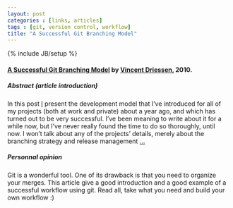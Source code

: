 ```yaml
---
layout: post
categories : [links, articles]
tags : [git, version control, workflow]
title: "A Successful Git Branching Model"
---
```

{% include JB/setup %}

#### [A Successful Git Branching Model] by [Vincent Driessen], 2010.


##### Abstract (article introduction)

In this post [I][Vincent Driessen] present the development model that I’ve introduced for all of my projects (both at work and private) about a year ago, and which has turned out to be very successful. I’ve been meaning to write about it for a while now, but I’ve never really found the time to do so thoroughly, until now. I won’t talk about any of the projects’ details, merely about the branching strategy and release management [...][A Successful Git Branching Model]


##### Personnal opinion

Git is a wonderful tool. One of its drawback is that you need to organize your merges. This article give a good introduction and a good example of a successful workflow using git. Read all, take what you need and build your own workflow :)


[A Successful Git Branching Model]: http://nvie.com/posts/a-successful-git-branching-model/
[Vincent Driessen]: http://nvie.com/
